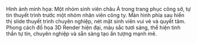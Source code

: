 Hình ảnh minh họa: Một nhóm sinh viên châu Á trong trang phục công sở, tự tin thuyết trình trước một nhóm nhân viên công ty. Màn hình phía sau hiển thị slide thuyết trình chuyên nghiệp, nét mặt sinh viên vui vẻ và quyết tâm. Phong cách đồ họa 3D Render hiện đại, màu sắc tươi sáng, thể hiện tinh thần tự tin, chuyên nghiệp và sẵn sàng tạo ấn tượng mạnh mẽ.